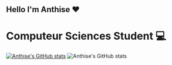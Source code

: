 ## Hello I'm Anthise ❤️
# Computeur Sciences Student 💻

 [![Anthise's GitHub stats](https://github-readme-stats.vercel.app/api?username=Anthise)](https://github.com/Anthise/github-readme-stats)
 ![Anthise's GitHub stats](https://github-readme-stats.vercel.app/api?username=Anthise&show_icons=true&theme=gruvbox)
